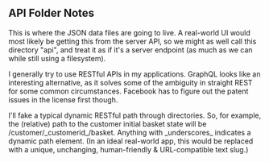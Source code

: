 API Folder Notes
----------------

This is where the JSON data files are going to live. A real-world UI would most likely be getting this from the server API, so we might as well call this directory "api", and treat it as if it's a server endpoint (as much as we can while still using a filesystem).

I generally try to use RESTful APIs in my applications. GraphQL looks like an interesting alternative, as it solves some of the ambiguity in straight REST for some common circumstances. Facebook has to figure out the patent issues in the license first though.

 I'll fake a typical dynamic RESTful path through directories. So, for example, the (relative) path to the customer initial basket state will be /customer/\_customerid\_/basket. Anything with \_underscores\_ indicates a dynamic path element. (In an ideal real-world app, this would be replaced with a  unique, unchanging, human-friendly & URL-compatible text slug.)


